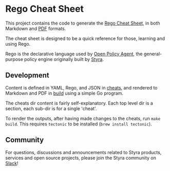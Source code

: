 # Rego Cheat Sheet

This project contains the code to generate the
[Rego Cheat Sheet](https://docs.styra.com/opa/rego-cheat-sheet),
in both Markdown and [PDF](https://docs.styra.com/rego-cheat-sheet.pdf)
formats.

The cheat sheet is designed to be a quick reference for those,
learning and using Rego.

Rego is the declarative language used by
[Open Policy Agent](https://www.openpolicyagent.org/), the general-purpose
policy engine originally built by [Styra](https://www.styra.com/).

## Development

Content is defined in YAML, Rego, and JSON in [cheats](./cheats),
and rendered to Markdown and PDF in [build](./build) using a simple
Go program.

The cheats dir content is fairly self-explanatory.
Each top level dir is a section, each sub-dir is for a single 'cheat'.

To render the outputs, after having made changes to the cheats,
run `make build`.
This requires `tectonic` to be installed (`brew install tectonic`).

## Community

For questions, discussions and announcements related to Styra products, services and open source projects, please join
the Styra community on [Slack](https://inviter.co/styra)!
